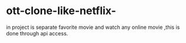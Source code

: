 # ott-clone-like-netflix-
in project is separate favorite movie and watch any online movie ,this is done through api access. 
